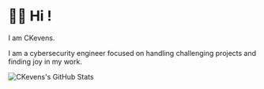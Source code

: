 # 🙋‍♂️ Hi !

I am CKevens.

I am a cybersecurity engineer focused on handling challenging projects and finding joy in my work.

![CKevens's GitHub Stats](https://github-readme-stats.vercel.app/api?username=CKevens&show_icons=true)
